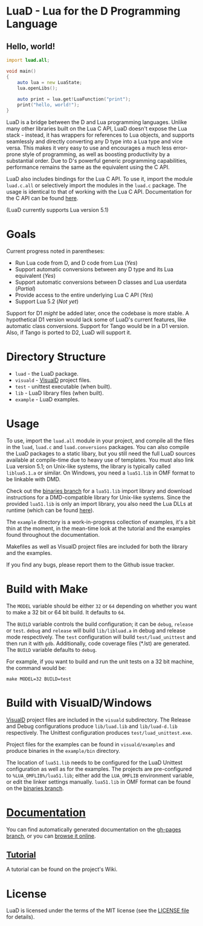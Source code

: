 LuaD - Lua for the D Programming Language
============================================
Hello, world!
--------------------------------------------
```D
import luad.all;

void main()
{
	auto lua = new LuaState;
	lua.openLibs();
	
	auto print = lua.get!LuaFunction("print");
	print("hello, world!");
}
```
LuaD is a bridge between the D and Lua programming languages.
Unlike many other libraries built on the Lua C API, LuaD doesn't expose the Lua stack - instead,
it has wrappers for references to Lua objects, and supports seamlessly and directly converting any D type into a Lua type and vice versa. This makes it very easy to use and encourages a much less error-prone style of programming, as well as boosting productivity by a substantial order. Due to D's powerful generic programming capabilities, performance remains the same as the equivalent using the C API.

LuaD also includes bindings for the Lua C API. To use it, import the module `luad.c.all` or selectively import the modules in the `luad.c` package. The usage is identical to that of working with the Lua C API. Documentation for the C API can be found [here](http://www.lua.org/manual/5.1/manual.html).

(LuaD currently supports Lua version 5.1)

Goals
============================================
Current progress noted in parentheses:

 * Run Lua code from D, and D code from Lua (_Yes_)
 * Support automatic conversions between any D type and its Lua equivalent (_Yes_)
 * Support automatic conversions between D classes and Lua userdata (_Partial_)
 * Provide access to the entire underlying Lua C API (_Yes_)
 * Support Lua 5.2 (_Not yet_)

Support for D1 *might* be added later, once the codebase is more stable.
A hypothetical D1 version would lack some of LuaD's current features, like automatic class conversions.
Support for Tango would be in a D1 version. Also, if Tango is ported to D2, LuaD will support it.

Directory Structure
============================================

 * `luad` - the LuaD package.
 * `visuald` - [VisualD](http://www.dsource.org/projects/visuald) project files.
 * `test` - unittest executable (when built).
 * `lib` - LuaD library files (when built).
 * `example` - LuaD examples.

Usage
============================================
To use, import the `luad.all` module in your project, and compile all the files in the `luad`, `luad.c` and `luad.conversions` packages. You can also compile the LuaD packages to a static libary, but you still need the full LuaD sources available at compile-time due to heavy use of templates. You must also link Lua version 5.1; on Unix-like systems, the library is typically called `liblua5.1.a` or similar. On Windows, you need a `lua51.lib` in OMF format to be linkable with DMD.

Check out the [binaries branch](http://github.com/JakobOvrum/LuaD/tree/binaries) for a `lua51.lib` import library and download instructions for a DMD-compatible library for Unix-like systems. Since the provided `lua51.lib` is only an import library, you also need the Lua DLLs at runtime (which can be found [here](http://sourceforge.net/projects/luabinaries/files/5.1.4/Executables/lua5_1_4_Win32_bin.zip/download)).

The `example` directory is a work-in-progress collection of examples, it's a bit thin at the moment, in the mean-time look at the tutorial and the examples found throughout the documentation.

Makefiles as well as VisualD project files are included for both the library and the examples.

If you find any bugs, please report them to the Github issue tracker.

Build with Make
============================================
The `MODEL` variable should be either `32` or `64` depending on whether you want to make a 32 bit or 64 bit build. It defaults to `64`.

The `BUILD` variable controls the build configuration; it can be `debug`, `release` or `test`.
`debug` and `release` will build `lib/libluad.a` in debug and release mode respectively. The `test` configuration will build `test/luad_unittest` and then run it with `gdb`. Additionally, code coverage files (*.lst) are generated. The `BUILD` variable defaults to `debug`.

For example, if you want to build and run the unit tests on a 32 bit machine, the command would be:

    make MODEL=32 BUILD=test

Build with VisualD/Windows
============================================
[VisualD](http://www.dsource.org/projects/visuald) project files are included in the `visuald` subdirectory. The Release and Debug configurations produce `lib/luad.lib` and `lib/luad-d.lib` respectively. The Unittest configuration produces `test/luad_unittest.exe`.

Project files for the examples can be found in `visuald/examples` and produce binaries in the `example/bin` directory.

The location of `lua51.lib` needs to be configured for the LuaD Unittest configuration as well as for the examples. The projects are pre-configured to `%LUA_OMFLIB%/lua51.lib`; either add the `LUA_OMFLIB` environment variable, or edit the linker settings manually. `lua51.lib` in OMF format can be found on the [binaries branch](https://github.com/JakobOvrum/LuaD/tree/binaries).

[Documentation](http://jakobovrum.github.com/LuaD/)
============================================
You can find automatically generated documentation on the [gh-pages branch](http://github.com/JakobOvrum/LuaD/tree/gh-pages/), or you can [browse it online](http://jakobovrum.github.com/LuaD/).

[Tutorial](https://github.com/JakobOvrum/LuaD/wiki/Tutorial)
--------------------------------------------
A tutorial can be found on the project's Wiki.

License
============================================
LuaD is licensed under the terms of the MIT license (see the [LICENSE file](http://github.com/JakobOvrum/LuaD/blob/master//LICENSE) for details).
